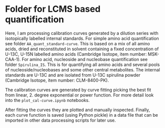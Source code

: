 # Folder for LCMS based quantification
Here, I am processing calibration curves generated by a dilution series with isotopically labelled internal standards.
For simple amino acid quantification see folder `AA_quant_standard-curve`. This is based on a mix of all amino acids, dried and reconstituted in solvent containing a fixed concentration of U-13C, U-15N labelled amino acids (Cambridge Isotope, item number: MSK-CAA-1).
For amino acid, nucleoside and nucleobase quantification see folder `Spirulina_IS`. This is for quantifying all amino acids and several pools of nucleoside/nucleobases and some other central metabolites. The internal standards are U-13C and are isolated from U-13C spirulina powder (Cambridge Isotope, item number: CLM-8400-PK).

The calibration curves are generated by curve fitting picking the best fit from linear, 2. degree exponential or power function. For more detail look into the `plot_cal-curve.ipynb` notebooks.

After fitting the curves they are plotted and manually inspected. Finally, each curve function is saved (using Python pickle) in a data file that can be imported in other data processing scripts for later use.



